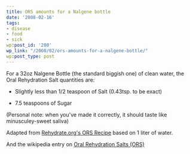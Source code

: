 ```yaml
---
title: ORS amounts for a Nalgene bottle
date: '2008-02-16'
tags:
- disease
- food
- sick
wp:post_id: '200'
wp_link: "/2008/02/ors-amounts-for-a-nalgene-bottle/"
wp:post_type: post
---
```


For a 32oz Nalgene Bottle (the standard biggish one) of clean water, the Oral Rehydration Salt quantities are:

- Slightly less than 1/2 teaspoon of Salt (0.43tsp. to be exact)

- 7.5 teaspoons of Sugar

(Personal note: when you've made it correctly, it should taste like minusculey-sweet saliva)

Adapted from [Rehydrate.org's ORS Recipe](http://www.rehydrate.org/solutions/homemade.htm#recipes) based on 1 liter of water.

And the wikipedia entry on [Oral Rehydration Salts (ORS)](http://en.wikipedia.org/wiki/Oral_rehydration_salt)
